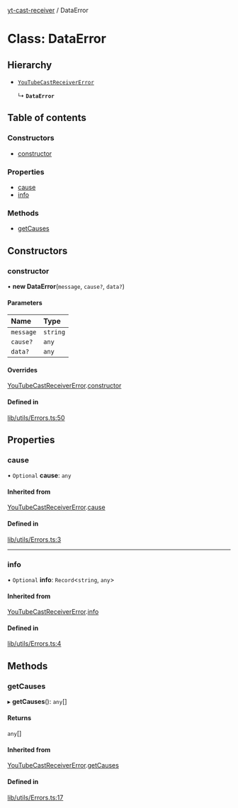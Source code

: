 [yt-cast-receiver](../README.md) / DataError

# Class: DataError

## Hierarchy

- [`YouTubeCastReceiverError`](YouTubeCastReceiverError.md)

  ↳ **`DataError`**

## Table of contents

### Constructors

- [constructor](DataError.md#constructor)

### Properties

- [cause](DataError.md#cause)
- [info](DataError.md#info)

### Methods

- [getCauses](DataError.md#getcauses)

## Constructors

### constructor

• **new DataError**(`message`, `cause?`, `data?`)

#### Parameters

| Name | Type |
| :------ | :------ |
| `message` | `string` |
| `cause?` | `any` |
| `data?` | `any` |

#### Overrides

[YouTubeCastReceiverError](YouTubeCastReceiverError.md).[constructor](YouTubeCastReceiverError.md#constructor)

#### Defined in

[lib/utils/Errors.ts:50](https://github.com/patrickkfkan/yt-cast-receiver/blob/89ae18a/src/lib/utils/Errors.ts#L50)

## Properties

### cause

• `Optional` **cause**: `any`

#### Inherited from

[YouTubeCastReceiverError](YouTubeCastReceiverError.md).[cause](YouTubeCastReceiverError.md#cause)

#### Defined in

[lib/utils/Errors.ts:3](https://github.com/patrickkfkan/yt-cast-receiver/blob/89ae18a/src/lib/utils/Errors.ts#L3)

___

### info

• `Optional` **info**: `Record`<`string`, `any`\>

#### Inherited from

[YouTubeCastReceiverError](YouTubeCastReceiverError.md).[info](YouTubeCastReceiverError.md#info)

#### Defined in

[lib/utils/Errors.ts:4](https://github.com/patrickkfkan/yt-cast-receiver/blob/89ae18a/src/lib/utils/Errors.ts#L4)

## Methods

### getCauses

▸ **getCauses**(): `any`[]

#### Returns

`any`[]

#### Inherited from

[YouTubeCastReceiverError](YouTubeCastReceiverError.md).[getCauses](YouTubeCastReceiverError.md#getcauses)

#### Defined in

[lib/utils/Errors.ts:17](https://github.com/patrickkfkan/yt-cast-receiver/blob/89ae18a/src/lib/utils/Errors.ts#L17)
